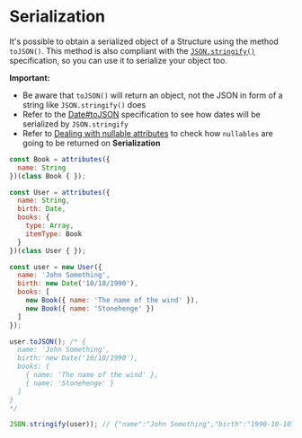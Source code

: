 # Serialization

It's possible to obtain a serialized object of a Structure using the method `toJSON()`. This method is also compliant with the [`JSON.stringify()`](https://developer.mozilla.org/en-US/docs/Web/JavaScript/Reference/Global_Objects/JSON/stringify) specification, so you can use it to serialize your object too.

**Important:**

- Be aware that `toJSON()` will return an object, not the JSON in form of a string like `JSON.stringify()` does
- Refer to the [Date#toJSON](https://developer.mozilla.org/docs/Web/JavaScript/Reference/Global_Objects/Date/toJSON) specification to see how dates will be serialized by `JSON.stringify`
- Refer to [Dealing with nullable attributes](schema-concept/nullable-attributes.md) to check how `nullables` are going to be returned on __Serialization__

```javascript
const Book = attributes({
  name: String
})(class Book { });

const User = attributes({
  name: String,
  birth: Date,
  books: {
    type: Array,
    itemType: Book
  }
})(class User { });

const user = new User({
  name: 'John Something',
  birth: new Date('10/10/1990'),
  books: [
    new Book({ name: 'The name of the wind' }),
    new Book({ name: 'Stonehenge' })
  ]
});

user.toJSON(); /* {
  name: 'John Something',
  birth: new Date('10/10/1990'),
  books: [
    { name: 'The name of the wind' },
    { name: 'Stonehenge' }
  ]
}
*/

JSON.stringify(user)); // {"name":"John Something","birth":"1990-10-10T03:00:00.000Z","books":[{"name":"The name of the wind"},{"name":"Stonehenge"}]}
```
